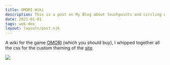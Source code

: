 ```yaml
---
title: OMORI Wiki
description: This is a post on My Blog about touchpoints and circling wagons.
date: 2021-01-01
tags: web-dev
layout: layouts/post.njk
---
```

A wiki for the game [OMORI](https://store.steampowered.com/app/1150690/OMORI/) (which you should buy), I whipped together all the css for the custom theming of the [site](https://omori.wiki/).

<a href="https://omori.wiki/"><img src="https://bobatealee.com/images/omori-wiki.png" style="max-width: 100%"></img></a>